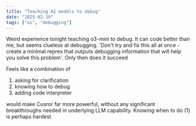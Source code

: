 ```yaml
---
title: "Teaching AI models to debug"
date: "2025-02-19"
tags: ["ai", "debugging"]
---
```


Weird experience tonight teaching o3-mini to debug. It can code better than me, but seems clueless at debugging. 'Don't try and fix this all at once - create a minimal reprex that outputs debugging information that will help you solve this problem'. Only then does it succeed

Feels like a combination of

1. asking for clarification
2. knowing how to debug
3. adding code interpreter

would make Cusror far more powerful, without any significant breakthroughs needed in underlying LLM capability. Knowing when to do (1) is perhaps hardest